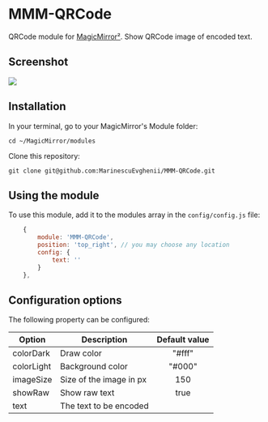 # MMM-QRCode
QRCode module for [MagicMirror²](https://magicmirror.builders/). Show QRCode image of encoded text.

## Screenshot
![](.github/example.png)

## Installation

In your terminal, go to your MagicMirror's Module folder:

````
cd ~/MagicMirror/modules
````

Clone this repository:

````
git clone git@github.com:MarinescuEvghenii/MMM-QRCode.git
````

## Using the module

To use this module, add it to the modules array in the `config/config.js` file:

````javascript
	{
		module: 'MMM-QRCode',
		position: 'top_right', // you may choose any location
		config: {
			text: ''
		}
	},
````

## Configuration options

The following property can be configured:

| Option     | Description             | Default value |
| -----------|-------------------------|:-------------:|
| colorDark  | Draw color              | "#fff"        |
| colorLight | Background color        | "#000"        |
| imageSize  | Size of the image in px | 150           |
| showRaw    | Show raw text           | true          |
| text       | The text to be encoded  |               |

